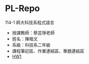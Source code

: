 # PL-Repo

114-1 師大科技系程式語言
- 授課教師：蔡芸琤老師
- 姓名：陳楷文
- 系級：科技系二年級
- 課程筆記區、作業連結區、專題連結區
- [HW1](https://github.com/chenkaiwen111811/PL-Repo/blob/main/HW1.ipynb)
